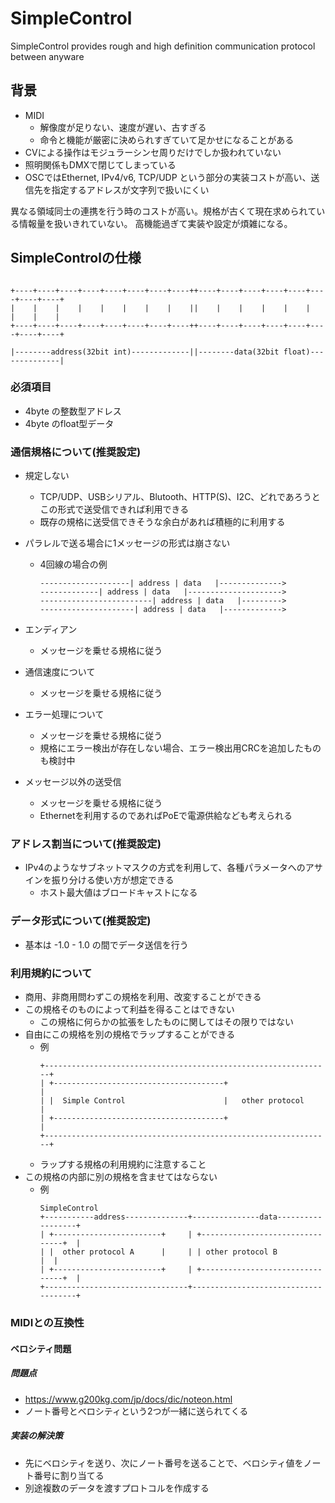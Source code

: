 # SimpleControl
SimpleControl provides rough and high definition communication protocol between anyware

## 背景

* MIDI
  * 解像度が足りない、速度が遅い、古すぎる
  * 命令と機能が厳密に決められすぎていて足かせになることがある
* CVによる操作はモジュラーシンセ周りだけでしか扱われていない
* 照明関係もDMXで閉じてしまっている
* OSCではEthernet, IPv4/v6, TCP/UDP という部分の実装コストが高い、送信先を指定するアドレスが文字列で扱いにくい

異なる領域同士の連携を行う時のコストが高い。規格が古くて現在求められている情報量を扱いきれていない。
高機能過ぎて実装や設定が煩雑になる。

## SimpleControlの仕様

```

+----+----+----+----+----+----+----+----++----+----+----+----+----+----+----+----+
|    |    |    |    |    |    |    |    ||    |    |    |    |    |    |    |    |
+----+----+----+----+----+----+----+----++----+----+----+----+----+----+----+----+

|--------address(32bit int)-------------||--------data(32bit float)--------------|

```

### 必須項目

* 4byte の整数型アドレス
* 4byte のfloat型データ

### 通信規格について(推奨設定)

* 規定しない
  * TCP/UDP、USBシリアル、Blutooth、HTTP(S)、I2C、どれであろうとこの形式で送受信できれば利用できる
  * 既存の規格に送受信できそうな余白があれば積極的に利用する

* パラレルで送る場合に1メッセージの形式は崩さない
  * 4回線の場合の例
    ```
    --------------------| address | data   |-------------->
    -------------| address | data   |--------------------->
    -------------------------| address | data   |--------->
    ---------------------| address | data   |------------->
    ```

* エンディアン
  * メッセージを乗せる規格に従う

* 通信速度について
  * メッセージを乗せる規格に従う

* エラー処理について
  * メッセージを乗せる規格に従う
  * 規格にエラー検出が存在しない場合、エラー検出用CRCを追加したものも検討中

* メッセージ以外の送受信
  * メッセージを乗せる規格に従う
  * Ethernetを利用するのであればPoEで電源供給なども考えられる

### アドレス割当について(推奨設定)

* IPv4のようなサブネットマスクの方式を利用して、各種パラメータへのアサインを振り分ける使い方が想定できる
  * ホスト最大値はブロードキャストになる

### データ形式について(推奨設定)

* 基本は -1.0 - 1.0 の間でデータ送信を行う

### 利用規約について

* 商用、非商用問わずこの規格を利用、改変することができる
* この規格そのものによって利益を得ることはできない
  * この規格に何らかの拡張をしたものに関してはその限りではない
* 自由にこの規格を別の規格でラップすることができる
  * 例
    ```
    +----------------------------------------------------------------+
    | +--------------------------------------+                       |
    | |  Simple Control                      |   other protocol      |
    | +--------------------------------------+                       |
    +----------------------------------------------------------------+
    ```
  * ラップする規格の利用規約に注意すること
* この規格の内部に別の規格を含ませてはならない
  * 例
    ```
    SimpleControl
    +-----------address--------------+---------------data------------------+
    | +------------------------+     | +--------------------------------+  |
    | |  other protocol A      |     | | other protocol B               |  |
    | +------------------------+     | +--------------------------------+  |
    +--------------------------------+-------------------------------------+
    ```

### MIDIとの互換性

#### ベロシティ問題

##### 問題点

* https://www.g200kg.com/jp/docs/dic/noteon.html
* ノート番号とベロシティという2つが一緒に送られてくる

##### 実装の解決策

* 先にベロシティを送り、次にノート番号を送ることで、ベロシティ値をノート番号に割り当てる
* 別途複数のデータを渡すプロトコルを作成する
